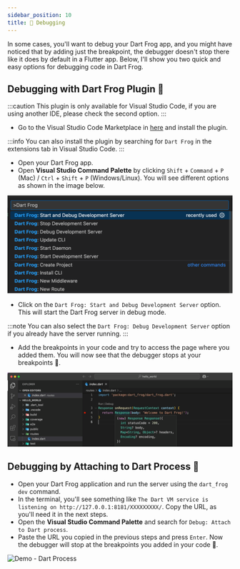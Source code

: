 ```yaml
---
sidebar_position: 10
title: 🐛 Debugging
---
```


In some cases, you'll want to debug your Dart Frog app, and you might have noticed that by adding just the breakpoint, the debugger doesn't stop there like it does by default in a Flutter app.
Below, I'll show you two quick and easy options for debugging code in Dart Frog.

## Debugging with Dart Frog Plugin 🐸

:::caution
This plugin is only available for Visual Studio Code, if you are using another IDE, please check the second option.
:::

- Go to the Visual Studio Code Marketplace in [here](https://marketplace.visualstudio.com/items?itemName=VeryGoodVentures.dart-frog) and install the plugin.

:::info
You can also install the plugin by searching for `Dart Frog` in the extensions tab in Visual Studio Code.
:::

- Open your Dart Frog app.
- Open **Visual Studio Command Palette** by clicking `Shift` + `Command` + `P` (Mac) / `Ctrl` + `Shift` + `P` (Windows/Linux).
  You will see different options as shown in the image below.

![Dart Frog Plugin Options](images/dart_frog_plugin_options.png)

- Click on the `Dart Frog: Start and Debug Development Server` option. This will start the Dart Frog server in debug mode.

:::note
You can also select the `Dart Frog: Debug Development Server` option if you already have the server running.
:::

- Add the breakpoints in your code and try to access the page where you added them. You will now see that the debugger stops at your breakpoints 🎉.

![Demo - Dart Frog Plugin](images/debugging_with_plugin.gif)

## Debugging by Attaching to Dart Process 🎯

- Open your Dart Frog application and run the server using the `dart_frog dev` command.
- In the terminal, you'll see something like `The Dart VM service is listening on http://127.0.0.1:8181/XXXXXXXXX/`. Copy the URL, as you'll need it in the next steps.
- Open the **Visual Studio Command Palette** and search for `Debug: Attach to Dart process`.
- Paste the URL you copied in the previous steps and press `Enter`. Now the debugger will stop at the breakpoints you added in your code 🎉.

![Demo - Dart Process](images/debugging_with_dart_process.gif)
